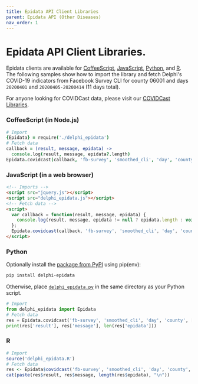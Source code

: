 ```yaml
---
title: Epidata API Client Libraries
parent: Epidata API (Other Diseases)
nav_order: 1
---
```


# Epidata API Client Libraries.

Epidata clients are available for
[CoffeeScript](https://github.com/cmu-delphi/delphi-epidata/blob/master/src/client/delphi_epidata.coffee),
[JavaScript](https://github.com/cmu-delphi/delphi-epidata/blob/master/src/client/delphi_epidata.js),
[Python](https://github.com/cmu-delphi/delphi-epidata/blob/master/src/client/delphi_epidata.py),
and
[R](https://github.com/cmu-delphi/delphi-epidata/blob/master/src/client/delphi_epidata.R).
The following samples show how to import the library and fetch Delphi's COVID-19
indicators from Facebook Survey CLI for county 06001 and days
`20200401` and `20200405-20200414` (11 days total).

For anyone looking for COVIDCast data, please visit our [COVIDCast Libraries](covidcast_clients.md).

### CoffeeScript (in Node.js)

````coffeescript
# Import
{Epidata} = require('./delphi_epidata')
# Fetch data
callback = (result, message, epidata) ->
  console.log(result, message, epidata?.length)
Epidata.covidcast(callback, 'fb-survey', 'smoothed_cli', 'day', 'county', [20200401, Epidata.range(20200405, 20200414)], '06001')
````

### JavaScript (in a web browser)

````html
<!-- Imports -->
<script src="jquery.js"></script>
<script src="delphi_epidata.js"></script>
<!-- Fetch data -->
<script>
  var callback = function(result, message, epidata) {
    console.log(result, message, epidata != null ? epidata.length : void 0);
  };
  Epidata.covidcast(callback, 'fb-survey', 'smoothed_cli', 'day', 'county', [20200401, Epidata.range(20200405, 20200414)], '06001');
</script>
````

### Python


Optionally install the [package from PyPI](https://pypi.org/project/delphi-epidata/) using pip(env):
````bash
pip install delphi-epidata
````

Otherwise, place
[`delphi_epidata.py`](https://github.com/cmu-delphi/delphi-epidata/blob/master/src/client/delphi_epidata.py)
in the same directory as your Python script.

````python
# Import
from delphi_epidata import Epidata
# Fetch data
res = Epidata.covidcast('fb-survey', 'smoothed_cli', 'day', 'county', [20200401, Epidata.range(20200405, 20200414)], '06001')
print(res['result'], res['message'], len(res['epidata']))
````

### R


````R
# Import
source('delphi_epidata.R')
# Fetch data
res <- Epidata$covidcast('fb-survey', 'smoothed_cli', 'day', 'county', list(20200401, Epidata$range(20200405, 20200414)), '06001')
cat(paste(res$result, res$message, length(res$epidata), "\n"))
````
